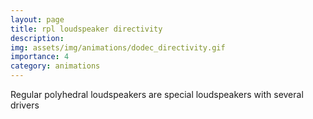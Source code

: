 ```yaml
---
layout: page
title: rpl loudspeaker directivity
description: 
img: assets/img/animations/dodec_directivity.gif
importance: 4
category: animations
---
```


Regular polyhedral loudspeakers are special loudspeakers with several drivers 

